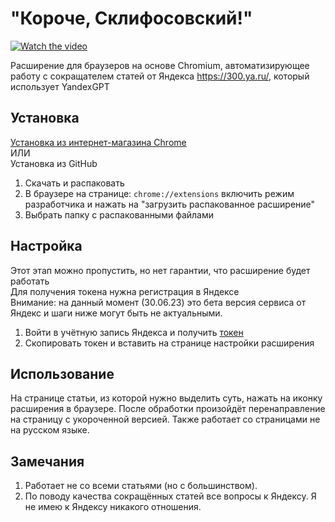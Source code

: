 # "Короче, Склифосовский!"

[![Watch the video](https://img.youtube.com/vi/8vFjYYKZjvE/maxresdefault.jpg)](https://youtu.be/8vFjYYKZjvE)

Расширение для браузеров на основе Сhromium, автоматизирующее работу с сокращателем статей от Яндекса https://300.ya.ru/, который использует YandexGPT

## Установка
[Установка из интернет-магазина Chrome](https://chrome.google.com/webstore/detail/%D0%BA%D0%BE%D1%80%D0%BE%D1%87%D0%B5-%D1%81%D0%BA%D0%BB%D0%B8%D1%84%D0%BE%D1%81%D0%BE%D0%B2%D1%81%D0%BA%D0%B8%D0%B9/mpaebgncookaokflfdhflpmhpimkfeii)<br>
ИЛИ<br>
Установка из GitHub
1. Скачать и распаковать
2. В браузере на странице: `chrome://extensions` включить режим разработчика и нажать на "загрузить распакованное расширение"
3. Выбрать папку с распакованными файлами

## Настройка
Этот этап можно пропустить, но нет гарантии, что расширение будет работать<br>
Для получения токена нужна регистрация в Яндексе<br>
Внимание: на данный момент (30.06.23) это бета версия сервиса от Яндекс и шаги ниже могут быть не актуальными.
1. Войти в учётную запись Яндекса и получить [токен](https://oauth.yandex.ru/authorize?response_type=token&client_id=702a61748ec947a4b1ab467d2b2f3edb)
2. Скопировать токен и вставить на странице настройки расширения

## Использование
На странице статьи, из которой нужно выделить суть, нажать на иконку расширения в браузере.
После обработки произойдёт перенаправление на страницу с укороченной версией.
Также работает со страницами не на русском языке.

## Замечания
1. Работает не со всеми статьями (но с большинством).
2. По поводу качества сокращённых статей все вопросы к Яндексу. Я не имею к Яндексу никакого отношения.
